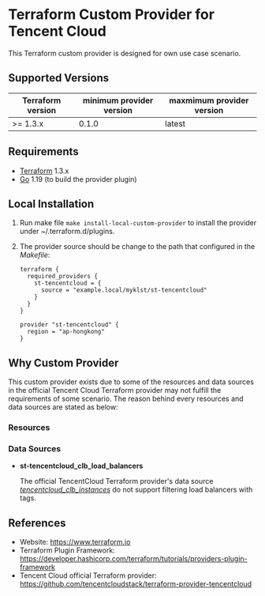 Terraform Custom Provider for Tencent Cloud
===========================================

This Terraform custom provider is designed for own use case scenario.

Supported Versions
------------------

| Terraform version | minimum provider version |maxmimum provider version
| ---- | ---- | ----|
| >= 1.3.x	| 0.1.0	| latest |

Requirements
------------

-	[Terraform](https://www.terraform.io/downloads.html) 1.3.x
-	[Go](https://golang.org/doc/install) 1.19 (to build the provider plugin)

Local Installation
------------------

1. Run make file `make install-local-custom-provider` to install the provider under ~/.terraform.d/plugins.

2. The provider source should be change to the path that configured in the *Makefile*:

    ```
    terraform {
      required_providers {
        st-tencentcloud = {
          source = "example.local/myklst/st-tencentcloud"
        }
      }
    }

    provider "st-tencentcloud" {
      region = "ap-hongkong"
    }
    ```

Why Custom Provider
-------------------

This custom provider exists due to some of the resources and data sources in the
official Tencent Cloud Terraform provider may not fulfill the requirements of some
scenario. The reason behind every resources and data sources are stated as below:

### Resources

### Data Sources

- **st-tencentcloud_clb_load_balancers**

  The official TencentCloud Terraform provider's data source
  [*tencentcloud_clb_instances*](https://registry.terraform.io/providers/tencentcloudstack/tencentcloud/latest/docs/data-sources/clb_instances)
  do not support filtering load balancers with tags.

References
----------

- Website: https://www.terraform.io
- Terraform Plugin Framework: https://developer.hashicorp.com/terraform/tutorials/providers-plugin-framework
- Tencent Cloud official Terraform provider: https://github.com/tencentcloudstack/terraform-provider-tencentcloud
